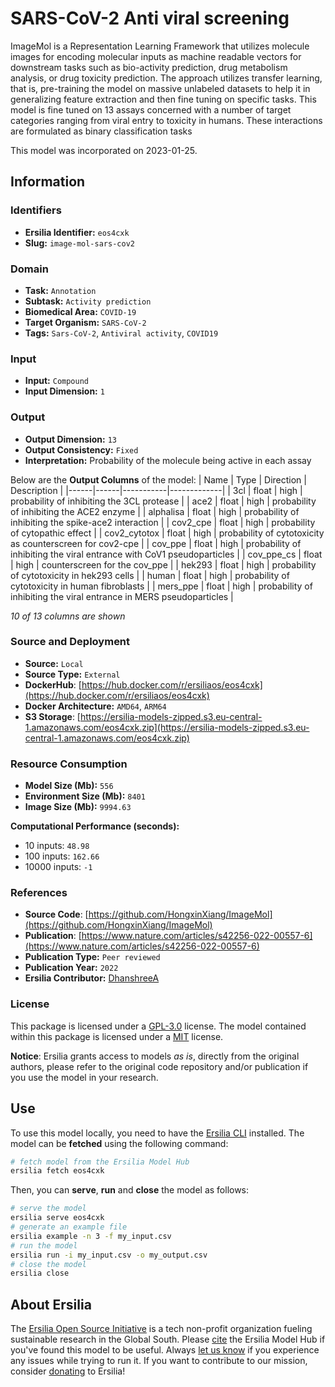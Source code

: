 # SARS-CoV-2 Anti viral screening

ImageMol is a Representation Learning Framework that utilizes molecule images for encoding molecular inputs as machine readable vectors for downstream tasks such as bio-activity prediction, drug metabolism analysis, or drug toxicity prediction. The approach utilizes transfer learning, that is, pre-training the model on massive unlabeled datasets to help it in generalizing feature extraction and then fine tuning on specific tasks. This model is fine tuned on 13 assays concerned with a number of target categories ranging from viral entry to toxicity in humans. These interactions are formulated as binary classification tasks

This model was incorporated on 2023-01-25.


## Information
### Identifiers
- **Ersilia Identifier:** `eos4cxk`
- **Slug:** `image-mol-sars-cov2`

### Domain
- **Task:** `Annotation`
- **Subtask:** `Activity prediction`
- **Biomedical Area:** `COVID-19`
- **Target Organism:** `SARS-CoV-2`
- **Tags:** `Sars-CoV-2`, `Antiviral activity`, `COVID19`

### Input
- **Input:** `Compound`
- **Input Dimension:** `1`

### Output
- **Output Dimension:** `13`
- **Output Consistency:** `Fixed`
- **Interpretation:** Probability of the molecule being active in each assay

Below are the **Output Columns** of the model:
| Name | Type | Direction | Description |
|------|------|-----------|-------------|
| 3cl | float | high | probability of inhibiting the 3CL protease |
| ace2 | float | high | probability of inhibiting the ACE2 enzyme |
| alphalisa | float | high | probability of inhibiting the spike-ace2 interaction |
| cov2_cpe | float | high | probability of cytopathic effect |
| cov2_cytotox | float | high | probability of cytotoxicity as counterscreen for cov2-cpe |
| cov_ppe | float | high | probability of inhibiting the viral entrance with CoV1 pseudoparticles |
| cov_ppe_cs | float | high | counterscreen for the cov_ppe |
| hek293 | float | high | probability of cytotoxicity in hek293 cells |
| human | float | high | probability of cytotoxicity in human fibroblasts |
| mers_ppe | float | high | probability of inhibiting the viral entrance in MERS pseudoparticles |

_10 of 13 columns are shown_
### Source and Deployment
- **Source:** `Local`
- **Source Type:** `External`
- **DockerHub**: [https://hub.docker.com/r/ersiliaos/eos4cxk](https://hub.docker.com/r/ersiliaos/eos4cxk)
- **Docker Architecture:** `AMD64`, `ARM64`
- **S3 Storage**: [https://ersilia-models-zipped.s3.eu-central-1.amazonaws.com/eos4cxk.zip](https://ersilia-models-zipped.s3.eu-central-1.amazonaws.com/eos4cxk.zip)

### Resource Consumption
- **Model Size (Mb):** `556`
- **Environment Size (Mb):** `8401`
- **Image Size (Mb):** `9994.63`

**Computational Performance (seconds):**
- 10 inputs: `48.98`
- 100 inputs: `162.66`
- 10000 inputs: `-1`

### References
- **Source Code**: [https://github.com/HongxinXiang/ImageMol](https://github.com/HongxinXiang/ImageMol)
- **Publication**: [https://www.nature.com/articles/s42256-022-00557-6](https://www.nature.com/articles/s42256-022-00557-6)
- **Publication Type:** `Peer reviewed`
- **Publication Year:** `2022`
- **Ersilia Contributor:** [DhanshreeA](https://github.com/DhanshreeA)

### License
This package is licensed under a [GPL-3.0](https://github.com/ersilia-os/ersilia/blob/master/LICENSE) license. The model contained within this package is licensed under a [MIT](LICENSE) license.

**Notice**: Ersilia grants access to models _as is_, directly from the original authors, please refer to the original code repository and/or publication if you use the model in your research.


## Use
To use this model locally, you need to have the [Ersilia CLI](https://github.com/ersilia-os/ersilia) installed.
The model can be **fetched** using the following command:
```bash
# fetch model from the Ersilia Model Hub
ersilia fetch eos4cxk
```
Then, you can **serve**, **run** and **close** the model as follows:
```bash
# serve the model
ersilia serve eos4cxk
# generate an example file
ersilia example -n 3 -f my_input.csv
# run the model
ersilia run -i my_input.csv -o my_output.csv
# close the model
ersilia close
```

## About Ersilia
The [Ersilia Open Source Initiative](https://ersilia.io) is a tech non-profit organization fueling sustainable research in the Global South.
Please [cite](https://github.com/ersilia-os/ersilia/blob/master/CITATION.cff) the Ersilia Model Hub if you've found this model to be useful. Always [let us know](https://github.com/ersilia-os/ersilia/issues) if you experience any issues while trying to run it.
If you want to contribute to our mission, consider [donating](https://www.ersilia.io/donate) to Ersilia!
